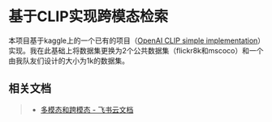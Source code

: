 # 基于CLIP实现跨模态检索

本项目基于kaggle上的一个已有的项目（[OpenAI CLIP simple implementation](https://www.kaggle.com/code/moeinshariatnia/openai-clip-simple-implementation/notebook#Dataset)）实现。我在此基础上将数据集更换为2个公共数据集（flickr8k和mscoco）和一个由我队友们设计的大小为1k的数据集。

## 相关文档

> - [‍‌﻿‬‬⁠⁠⁠‍⁠‌‬⁠‍‍‬‍‍‌‍⁠‬‍⁠﻿‍‍⁠⁠﻿‬多模态和跨模态 - 飞书云文档](https://fcneheqzlq8n.feishu.cn/wiki/KIYGwU9SVin6sfk0DducAx9inZc)



